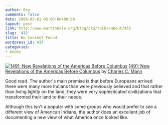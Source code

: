 ```yaml
---
author: Ora
comments: false
date: 2009-03-01 05:00:00+00:00
layout: post
link: http://www.martindale.org/blog/ora/talks/about/432
slug: '432'
title: No Content Found
wordpress_id: 432
categories:
- books
---
```


[![1491: New Revelations of the Americas Before Columbus](http://photo.goodreads.com/books/1169231640m/39020.jpg)](http://www.goodreads.com/book/show/39020.1491_New_Revelations_of_the_Americas_Before_Columbus) [1491: New Revelations of the Americas Before Columbus](http://www.goodreads.com/book/show/39020.1491_New_Revelations_of_the_Americas_Before_Columbus) by [Charles C. Mann](http://www.goodreads.com/author/show/22004.Charles_C_Mann)  
  
Good read. The author's main premise is that before Europeans arrived there were many more Indians than were previously believed and that rather than living lightly on the land, they were very sophisticated civilizations that transformed their land to their needs.  
  
Although this isn't a popular with some groups who would prefer to see a different view of American Indians, the author does an excellent job of documenting a new view of what America once looked like.
